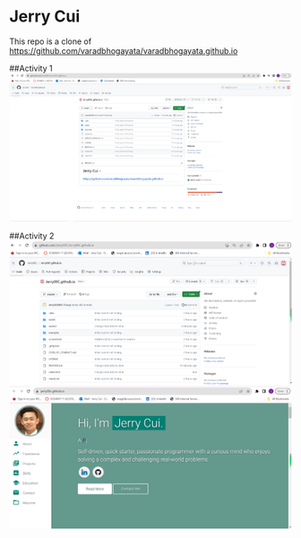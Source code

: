 # Jerry Cui

This repo is a clone of https://github.com/varadbhogayata/varadbhogayata.github.io

##Activity 1
![](screenshots/a1.png)

##Activity 2
![](screenshots/a2_1.png)
![](screenshots/a2_2.png)


